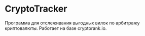# CryptoTracker
Программа для отслеживания выгодных вилок по арбитражу криптовалюты. Работает на базе cryptorank.io.
